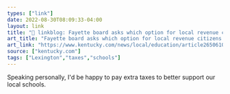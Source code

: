 ```yaml
---
types: ["link"]
date: 2022-08-30T08:09:33-04:00
layout: link
title: "🔗 linkblog: Fayette board asks which option for local revenue citizens prefer | Lexington Herald Leader'"
art_title: "Fayette board asks which option for local revenue citizens prefer | Lexington Herald Leader"
art_link: "https://www.kentucky.com/news/local/education/article265061024.html"
source: ["kentucky.com"]
tags: ["Lexington","taxes","schools"]
---
```

Speaking personally, I'd be happy to pay extra taxes to better support our local schools.
 
